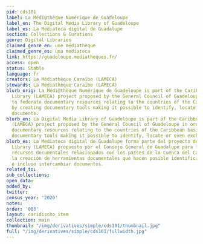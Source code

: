 ```yaml
---
pid: cds101
label: La Médi@thèque Numérique de Guadeloupe
label_en: The Digital Media Library of Guadeloupe
label_es: La Mediateca digital de Guadalupe
section: Collections & Curations
genre: Digital Libraries
claimed_genre_en: une médiathèque
claimed_genre_es: una mediateca
link: https://guadeloupe.mediatheques.fr/
access: open
status: Stable
language: fr
creators: La Médiathèque Caraïbe (LAMECA)
stewards: La Médiathèque Caraïbe (LAMECA)
blurb_orig: La Médi@thèque Numérique de Guadeloupe is part of the Caribbean Media
  Library (LAMECA) project proposed by the General Council of Guadeloupe in order
  to federate documentary resources relating to the countries of the Caribbean basin
  by creating documentary tools making it possible to identify, locate or even exchange
  documents.
blurb_en: La Digital Media Library of Guadeloupe is part of the Caribbean Media Library
  (LAMECA) project proposed by the General Council of Guadeloupe in order to federate
  documentary resources relating to the countries of the Caribbean basin by creating
  documentary tools making it possible to identify, locate or even exchange documents.
blurb_es: La Mediateca digital de Guadalupe forma parte del proyecto del Caribe Media
  Library (LAMECA) propuesto por el Consejo General de Guadalupe para federar los
  recursos documentales relacionados con los países de la Cuenca del Caribe mediante
  la creación de herramientas documentales que hacen posible identificar, localizar
  o incluso intercambiar documentos.
related_to:
sub_collections:
open_data:
added_by:
twitter:
census_year: '2020'
notes:
order: '003'
layout: caridischo_item
collection: main
thumbnail: "/img/derivatives/simple/cds101/thumbnail.jpg"
full: "/img/derivatives/simple/cds101/fullwidth.jpg"
---
```

